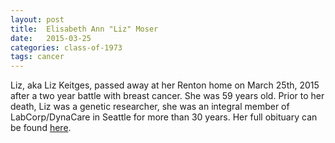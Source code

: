 ```yaml
---
layout: post
title:  Elisabeth Ann "Liz" Moser
date:   2015-03-25
categories: class-of-1973
tags: cancer
---
```

Liz, aka Liz Keitges, passed away at her Renton home on March 25th, 2015 after a two year battle with breast cancer. She was 59 years old.  Prior to her death, Liz was a genetic researcher, she was an integral member of LabCorp/DynaCare in Seattle for more than 30 years.  Her full obituary can be found [here](http://tinyurl.com/ol4su38).
